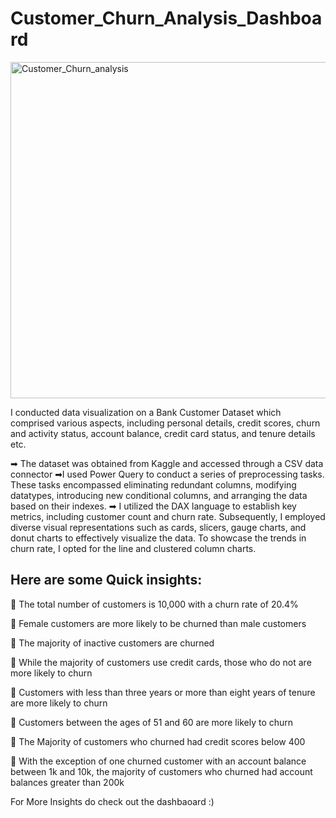 # Customer_Churn_Analysis_Dashboard

<img width="538" alt="Customer_Churn_analysis" src="https://github.com/jaya-karanam/Customer_Churn_Analysis_Dashboard/assets/165159631/85efc7cc-3545-4550-9776-a490d9165c0e">


I conducted data visualization on a Bank Customer Dataset which comprised various aspects, including personal details, credit scores, churn and activity status, account balance, credit card status, and tenure details etc.

➡ The dataset was obtained from Kaggle and accessed through a CSV data connector ➡I used Power Query to conduct a series of preprocessing tasks. These tasks encompassed eliminating redundant columns, modifying datatypes, introducing new conditional columns, and arranging the data based on their indexes. ➡ I utilized the DAX language to establish key metrics, including customer count and churn rate. Subsequently, I employed diverse visual representations such as cards, slicers, gauge charts, and donut charts to effectively visualize the data. To showcase the trends in churn rate, I opted for the line and clustered column charts.

## Here are some Quick insights:

📌 The total number of customers is 10,000 with a churn rate of 20.4%

📌 Female customers are more likely to be churned than male customers

📌 The majority of inactive customers are churned

📌 While the majority of customers use credit cards, those who do not are more likely to churn

📌 Customers with less than three years or more than eight years of tenure are more likely to churn

📌 Customers between the ages of 51 and 60 are more likely to churn

📌 The Majority of customers who churned had credit scores below 400

📌 With the exception of one churned customer with an account balance between 1k and 10k, the majority of customers who churned had account balances greater than 200k

For More Insights do check out the dashbaoard :)
